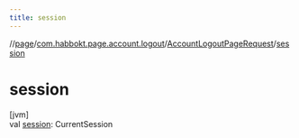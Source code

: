 ```yaml
---
title: session
---
```

//[page](../../../index.html)/[com.habbokt.page.account.logout](../index.html)/[AccountLogoutPageRequest](index.html)/[session](session.html)



# session



[jvm]\
val [session](session.html): CurrentSession




